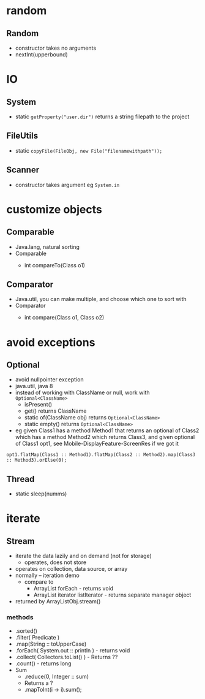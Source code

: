 # random
## Random
* constructor takes no arguments
* nextInt(upperbound)

# IO
## System
* static `getProperty("user.dir")` returns a string filepath to the project
## FileUtils
* static `copyFile(FileObj, new File("filenamewithpath"));`
## Scanner
* constructor takes argument eg `System.in`

# customize objects
## Comparable
* Java.lang, natural sorting
* Comparable<Class>
  * int compareTo(Class o1)
## Comparator
* Java.util, you can make multiple, and choose which one to sort with
* Comparator<Class>
  * int compare(Class o1, Class o2)

# avoid exceptions
## Optional
* avoid nullpointer exception
* java.util, java 8
* instead of working with ClassName or null, work with `Optional<ClassName>`
  * isPresent()
  * get() returns ClassName
  * static of(ClassName obj) returns `Optional<ClassName>`
  * static empty() returns `Optional<ClassName>`
* eg given Class1 has a method Method1 that returns an optional of Class2 which has a method Method2 which returns Class3, and given optional of Class1 opt1, see Mobile-DisplayFeature-ScreenRes if we got it
```
opt1.flatMap(Class1 :: Method1).flatMap(Class2 :: Method2).map(Class3 :: Method3).orElse(0);
```
## Thread
* static sleep(numms)

# iterate
## Stream
* iterate the data lazily and on demand (not for storage)
  * operates, does not store
* operates on collection, data source, or array
* normally – iteration demo
  * compare to
    * ArrayList forEach - returns void
    * ArrayList iterator listIterator - returns separate manager object
* returned by ArrayListObj.stream()
### methods
* .sorted()
* .filter( Predicate )
* .map(String :: toUpperCase)
* .forEach( System.out :: println ) - returns void
* .collect( Collectors.toList() ) - Returns ??
* .count() - returns long
* Sum
  * .reduce(0, Integer :: sum)
  * Returns a ?
  * .mapToInt(i -> i).sum();
